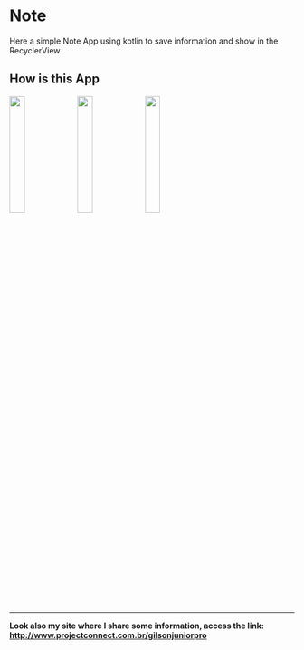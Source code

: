 # Note

Here a simple Note App using kotlin to save information and show in the RecyclerView

## How is this App
<img src="http://www.projectconnect.com.br/github_imagens/Screenshot_20180703-134105.png" width="23%"></img>
<img src="http://www.projectconnect.com.br/github_imagens/Screenshot_20180704-094515.png" width="23%"></img>
<img src="http://www.projectconnect.com.br/github_imagens/Screenshot_20180704-094519.png" width="23%"></img>

-------------
**Look also my site where I share some information, access the link: http://www.projectconnect.com.br/gilsonjuniorpro**
